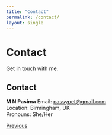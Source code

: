 ```yaml
---
title: "Contact"
permalink: /contact/
layout: single
---
```


<div class="hero">
  <h1>Contact</h1>
  <p>Get in touch with me.</p>
</div>

## Contact

**M N Pasima**
Email: [passypet@gmail.com](mailto:passypet@gmail.com)  
Location: Birmingham, UK  
Pronouns: She/Her

<div class="navigation-buttons">
  <a href="{{ site.baseurl }}/interests/" class="btn btn-primary">Previous</a>
</div>

